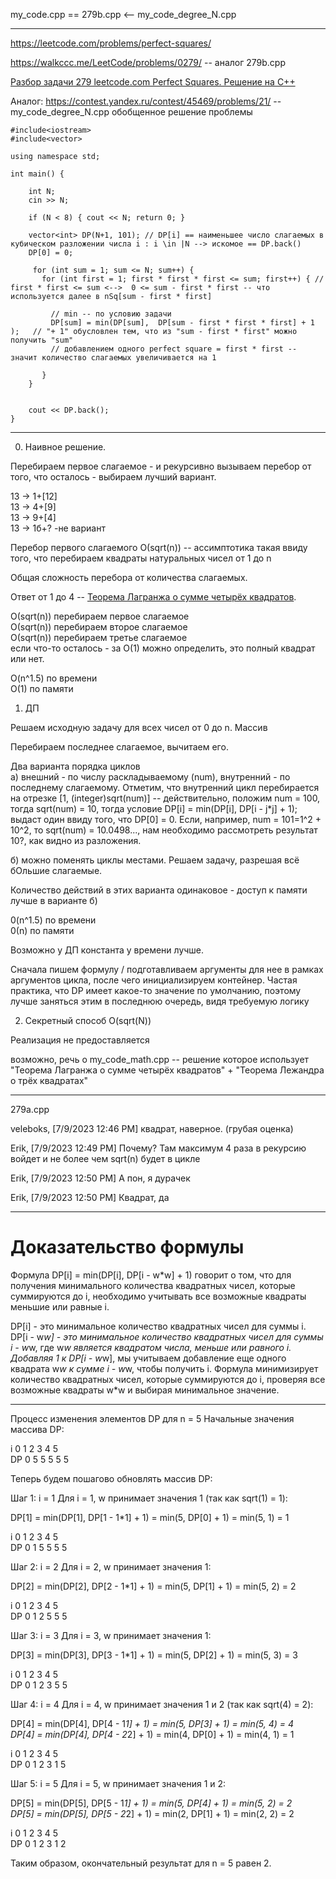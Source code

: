 my_code.cpp == 279b.cpp <-- my_code_degree_N.cpp 

________

https://leetcode.com/problems/perfect-squares/ 

https://walkccc.me/LeetCode/problems/0279/ -- аналог 279b.cpp

[Разбор задачи 279 leetcode.com Perfect Squares. Решение на C++](https://www.youtube.com/watch?v=yUqNob_zPIg)

Аналог: https://contest.yandex.ru/contest/45469/problems/21/ -- my_code_degree_N.cpp обобщенное решение проблемы

```objectives
#include<iostream>
#include<vector>

using namespace std;

int main() {

	int N;
	cin >> N;

	if (N < 8) { cout << N; return 0; }

	vector<int> DP(N+1, 101); // DP[i] == наименьшее число слагаемых в кубическом разложении числа i : i \in |N --> искомое == DP.back()
	DP[0] = 0;

     for (int sum = 1; sum <= N; sum++) {
       for (int first = 1; first * first * first <= sum; first++) { // first * first <= sum <-->  0 <= sum - first * first -- что используется далее в nSq[sum - first * first]
         
         // min -- по условию задачи
         DP[sum] = min(DP[sum],  DP[sum - first * first * first] + 1 );   // "+ 1" обусловлен тем, что из "sum - first * first" можно получить "sum" 
         // добавлением одного perfect square = first * first -- значит количество слагаемых увеличивается на 1
         
       } 
    }


	cout << DP.back();
}
```
_______________________

0. Наивное решение.

Перебираем первое слагаемое - и рекурсивно вызываем перебор
от того, что осталось - выбираем лучший вариант.

13 -> 1+[12]  
13 -> 4+[9]  
13 -> 9+[4]  
13 -> 1б+? -не вариант  

Перебор первого слагаемого О(sqrt(n)) -- ассимптотика такая ввиду того, что перебираем квадраты натуральных чисел от 1 до n 

Общая сложность перебора от количества слагаемых. 

Ответ от 1 до 4 -- [Теорема Лагранжа о сумме четырёх квадратов](https://ru.wikipedia.org/wiki/%D0%A2%D0%B5%D0%BE%D1%80%D0%B5%D0%BC%D0%B0_%D0%9B%D0%B0%D0%B3%D1%80%D0%B0%D0%BD%D0%B6%D0%B0_%D0%BE_%D1%81%D1%83%D0%BC%D0%BC%D0%B5_%D1%87%D0%B5%D1%82%D1%8B%D1%80%D1%91%D1%85_%D0%BA%D0%B2%D0%B0%D0%B4%D1%80%D0%B0%D1%82%D0%BE%D0%B2).

О(sqrt(n))  перебираем первое слагаемое  
О(sqrt(n)) перебираем второе слагаемое  
О(sqrt(n)) перебираем третье слагаемое  
если что-то осталось - за O(1) можно определить, это полный квадрат или нет.

O(n^1.5) по времени  
O(1) по памяти

1. ДП

Решаем исходную задачу для всех чисел от 0 до n. Массив

Перебираем последнее слагаемое, вычитаем его.

Два варианта порядка циклов  
а) внешний - по числу раскладываемому (num), внутренний - по последнему слагаемому. Отметим, что внутренний цикл перебирается на отрезке [1, (integer)sqrt(num)] -- действительно,
положим num = 100, тогда sqrt(num) = 10, тогда условие DP[i] = min(DP[i], DP[i - j*j] + 1); выдаст один ввиду того, что DP[0] = 0. Если, например, num = 101=1^2 + 10^2, то sqrt(num) = 10.0498..., нам необходимо рассмотреть результат 10?, как видно из разложения.

б) можно поменять циклы местами. Решаем задачу, разрешая всё бОльшие слагаемые.

Количество действий в этих варианта одинаковое - доступ к  памяти лучше в варианте б)

0(n^1.5) по времени  
0(n) по памяти

Возможно у ДП константа у времени лучше.

Сначала пишем формулу / подготавливаем аргументы для нее в рамках аргументов цикла, после чего инициализируем контейнер. Частая практика, что DP имеет какое-то значение по умолчанию, поэтому лучше заняться этим в последнюю очередь, видя требуемую логику

2. Секретный способ O(sqrt(N))

Реализация не предоставляется 

возможно, речь о my_code_math.cpp -- решение которое использует "Теорема Лагранжа о сумме четырёх квадратов" + "Теорема Лежандра о трёх квадратах"
_________________________________________

279a.cpp

veleboks, [7/9/2023 12:46 PM]
квадрат, наверное. (грубая оценка)

Erik, [7/9/2023 12:49 PM]
Почему? Там максимум 4 раза в рекурсию войдет и не более чем sqrt(n) будет в цикле

Erik, [7/9/2023 12:50 PM]
А пон, я дурачек

Erik, [7/9/2023 12:50 PM]
Квадрат, да

____

# Доказательство формулы

Формула DP[i] = min(DP[i], DP[i - w*w] + 1) говорит о том, что для получения минимального количества квадратных чисел, которые суммируются до i, необходимо учитывать все возможные квадраты меньшие или равные i.

DP[i] - это минимальное количество квадратных чисел для суммы i.
DP[i - w*w] - это минимальное количество квадратных чисел для суммы i - w*w, где w*w является квадратом числа, меньше или равного i.
Добавляя 1 к DP[i - w*w], мы учитываем добавление еще одного квадрата w*w к сумме i - w*w, чтобы получить i.
Формула минимизирует количество квадратных чисел, которые суммируются до i, проверяя все возможные квадраты w*w и выбирая минимальное значение.
____

Процесс изменения элементов DP для n = 5
Начальные значения массива DP:

i	0	1	2	3	4	5  
DP	0	5	5	5	5	5

Теперь будем пошагово обновлять массив DP:

Шаг 1: i = 1
Для i = 1, w принимает значения 1 (так как sqrt(1) = 1):
  
DP[1] = min(DP[1], DP[1 - 1*1] + 1) = min(5, DP[0] + 1) = min(5, 1) = 1

i	0	1	2	3	4	5  
DP	0	1	5	5	5	5

Шаг 2: i = 2
Для i = 2, w принимает значения 1:
  
DP[2] = min(DP[2], DP[2 - 1*1] + 1) = min(5, DP[1] + 1) = min(5, 2) = 2

i	0	1	2	3	4	5  
DP	0	1	2	5	5	5

Шаг 3: i = 3
Для i = 3, w принимает значения 1:
  
DP[3] = min(DP[3], DP[3 - 1*1] + 1) = min(5, DP[2] + 1) = min(5, 3) = 3

i	0	1	2	3	4	5  
DP	0	1	2	3	5	5

Шаг 4: i = 4
Для i = 4, w принимает значения 1 и 2 (так как sqrt(4) = 2):
  
DP[4] = min(DP[4], DP[4 - 1*1] + 1) = min(5, DP[3] + 1) = min(5, 4) = 4  
DP[4] = min(DP[4], DP[4 - 2*2] + 1) = min(4, DP[0] + 1) = min(4, 1) = 1

i	0	1	2	3	4	5  
DP	0	1	2	3	1	5

Шаг 5: i = 5
Для i = 5, w принимает значения 1 и 2:
  
DP[5] = min(DP[5], DP[5 - 1*1] + 1) = min(5, DP[4] + 1) = min(5, 2) = 2  
DP[5] = min(DP[5], DP[5 - 2*2] + 1) = min(2, DP[1] + 1) = min(2, 2) = 2

i	0	1	2	3	4	5  
DP	0	1	2	3	1	2

Таким образом, окончательный результат для n = 5 равен 2.
